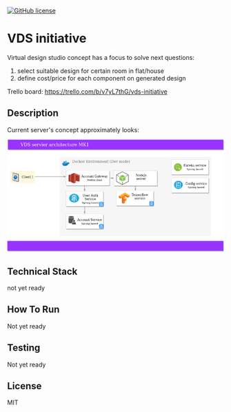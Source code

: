 [![GitHub license](https://img.shields.io/github/license/mashape/apistatus.svg)](https://github.com/Spayker/vds-initiative/blob/master/LICENSE)

# VDS initiative

Virtual design studio concept has a focus to solve next questions:
1) select suitable design for certain room in flat/house   
2) define cost/price for each component on generated design

Trello board: https://trello.com/b/v7yL7thG/vds-initiative

## Description
Current server's concept approximately looks: 

![alt text](resources/diagrams/vds_server_architecture_mk1.jpg)

## Technical Stack
not yet ready

## How To Run
Not yet ready

## Testing
Not yet ready

## License
MIT